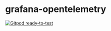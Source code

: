 # grafana-opentelemetry

[![Gitpod ready-to-test](https://img.shields.io/badge/Gitpod-ready--to--test-blue?logo=gitpod)](https://gitpod.io/#https://github.com/jangaraj/grafana-opentelemetry/) 

